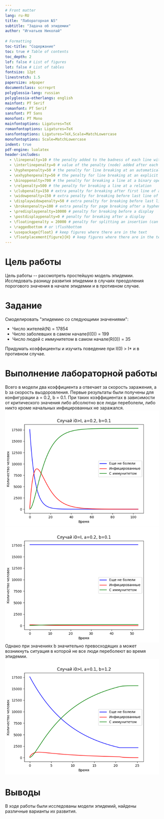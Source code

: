 ```yaml
---
# Front matter
lang: ru-RU
title: "Лабораторная №5"
subtitle: "Задача об эпидемии"
author: "Игнатьев Николай"

# Formatting
toc-title: "Содержание"
toc: true # Table of contents
toc_depth: 2
lof: false # List of figures
lot: false # List of tables
fontsize: 12pt
linestretch: 1.5
papersize: a4paper
documentclass: scrreprt
polyglossia-lang: russian
polyglossia-otherlangs: english
mainfont: PT Serif
romanfont: PT Serif
sansfont: PT Sans
monofont: PT Mono
mainfontoptions: Ligatures=TeX
romanfontoptions: Ligatures=TeX
sansfontoptions: Ligatures=TeX,Scale=MatchLowercase
monofontoptions: Scale=MatchLowercase
indent: true
pdf-engine: lualatex
header-includes:
  - \linepenalty=10 # the penalty added to the badness of each line within a paragraph (no associated penalty node) Increasing the value makes tex try to have fewer lines in the paragraph.
  - \interlinepenalty=0 # value of the penalty (node) added after each line of a paragraph.
  - \hyphenpenalty=50 # the penalty for line breaking at an automatically inserted hyphen
  - \exhyphenpenalty=50 # the penalty for line breaking at an explicit hyphen
  - \binoppenalty=700 # the penalty for breaking a line at a binary operator
  - \relpenalty=500 # the penalty for breaking a line at a relation
  - \clubpenalty=150 # extra penalty for breaking after first line of a paragraph
  - \widowpenalty=150 # extra penalty for breaking before last line of a paragraph
  - \displaywidowpenalty=50 # extra penalty for breaking before last line before a display math
  - \brokenpenalty=100 # extra penalty for page breaking after a hyphenated line
  - \predisplaypenalty=10000 # penalty for breaking before a display
  - \postdisplaypenalty=0 # penalty for breaking after a display
  - \floatingpenalty = 20000 # penalty for splitting an insertion (can only be split footnote in standard LaTeX)
  - \raggedbottom # or \flushbottom
  - \usepackage{float} # keep figures where there are in the text
  - \floatplacement{figure}{H} # keep figures where there are in the text
---
```


# Цель работы
Цель работы -- рассмотреть простейшую модель эпидемии. Исследовать разницу развития эпидемии в случаях преодоления
порогового значения в начале эпидемии и в противном случае.

# Задание
Смоделировать "эпидемию со следующими значениями":

- Число жителей(N) = 17854
- Число заболевших в самом начале(I(0)) = 199
- Число людей с иммунитетом в самом начале(R(0)) = 35

Придумать коэффициенты и изучить поведение при I(0) > I* и в противном случае.

# Выполнение лабораторной работы
Всего в модели два коэффициента a отвечает за скорость заражения, а b за скорость выздоровления. 
Первые результаты были получены для конфигурации a = 0.2, b = 0.1. При таких коэффициентах в зависимости от критического
значения либо абсолютно все люди переболели, либо никто кроме начальных инфицированных не заражался.
![График 1](../source/lab05_bad.png)
![График 2](../source/lab05_good.png)
Однако при значениях b значительно превосходящих a может возникнуть ситуация в которой не все люди переболеют во время эпидемии.
![График 3](../source/lab05_mean.png)

# Выводы
В ходе работы были исследованы модели эпидемий, найдены различные варианты их развития.
